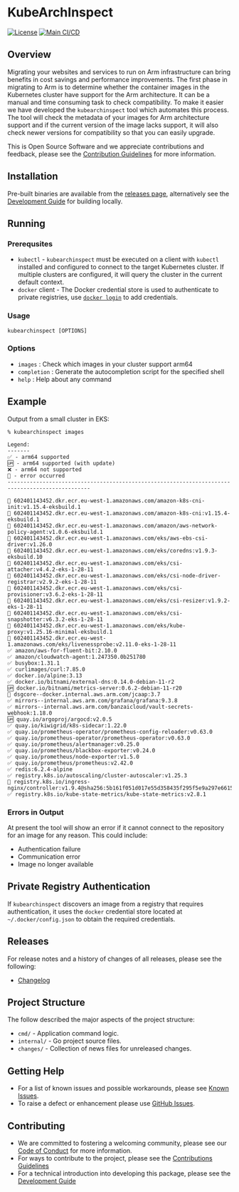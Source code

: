 <!--
Copyright (C) 2024 Arm Limited or its affiliates and Contributors. All rights reserved.
SPDX-License-Identifier: Apache-2.0
-->
# KubeArchInspect

[![License](https://img.shields.io/badge/License-Apache%202.0-blue.svg)](https://opensource.org/licenses/Apache-2.0)
[![Main CI/CD](https://github.com/ArmDeveloperEcosystem/kubearchinspect/actions/workflows/main.yml/badge.svg)](https://github.com/ArmDeveloperEcosystem/kubearchinspect/actions/workflows/main.yml)

## Overview

Migrating your websites and services to run on Arm infrastructure can bring benefits in cost savings and performance improvements. The first phase in migrating to Arm is to determine whether the container images in the Kubernetes cluster have support for the Arm architecture. It can be a manual and time consuming task to check compatibility. To make it easier we have developed the `kubearchinspect` tool which automates this process. The tool will check the metadata of your images for Arm architecture support and if the current version of the image lacks support, it will also check newer versions for compatibility so that you can easily upgrade.

This is Open Source Software and we appreciate contributions and feedback, please see the [Contribution Guidelines](CONTRIBUTING.md) for more information.

## Installation

Pre-built binaries are available from the [releases page](https://github.com/ArmDeveloperEcosystem/kubearchinspect/releases), alternatively see the [Development Guide](DEVELOPMENT.md) for building locally.

## Running

### Prerequsites

* `kubectl` - `kubearchinspect` must be executed on a client with `kubectl` installed and configured to connect
  to the target Kubernetes cluster. If multiple clusters are configured, it will query the cluster in the current
  default context.
* `docker` client - The Docker credential store is used to authenticate to private registries, use [`docker login`](https://docs.docker.com/reference/cli/docker/login/) to add credentials.

### Usage

```console
kubearchinspect [OPTIONS]
```

### Options

* `images` : Check which images in your cluster support arm64
* `completion` : Generate the autocompletion script for the specified shell
* `help` : Help about any command

## Example

Output from a small cluster in EKS:

```console
% kubearchinspect images

Legend:
-------
✅ - arm64 supported
🆙 - arm64 supported (with update)
❌ - arm64 not supported
🚫 - error occurred
------------------------------------------------------------------------------------------------

🚫 602401143452.dkr.ecr.eu-west-1.amazonaws.com/amazon-k8s-cni-init:v1.15.4-eksbuild.1
🚫 602401143452.dkr.ecr.eu-west-1.amazonaws.com/amazon-k8s-cni:v1.15.4-eksbuild.1
🚫 602401143452.dkr.ecr.eu-west-1.amazonaws.com/amazon/aws-network-policy-agent:v1.0.6-eksbuild.1
🚫 602401143452.dkr.ecr.eu-west-1.amazonaws.com/eks/aws-ebs-csi-driver:v1.26.0
🚫 602401143452.dkr.ecr.eu-west-1.amazonaws.com/eks/coredns:v1.9.3-eksbuild.10
🚫 602401143452.dkr.ecr.eu-west-1.amazonaws.com/eks/csi-attacher:v4.4.2-eks-1-28-11
🚫 602401143452.dkr.ecr.eu-west-1.amazonaws.com/eks/csi-node-driver-registrar:v2.9.2-eks-1-28-11
🚫 602401143452.dkr.ecr.eu-west-1.amazonaws.com/eks/csi-provisioner:v3.6.2-eks-1-28-11
🚫 602401143452.dkr.ecr.eu-west-1.amazonaws.com/eks/csi-resizer:v1.9.2-eks-1-28-11
🚫 602401143452.dkr.ecr.eu-west-1.amazonaws.com/eks/csi-snapshotter:v6.3.2-eks-1-28-11
🚫 602401143452.dkr.ecr.eu-west-1.amazonaws.com/eks/kube-proxy:v1.25.16-minimal-eksbuild.1
🚫 602401143452.dkr.ecr.eu-west-1.amazonaws.com/eks/livenessprobe:v2.11.0-eks-1-28-11
✅ amazon/aws-for-fluent-bit:2.10.0
✅ amazon/cloudwatch-agent:1.247350.0b251780
✅ busybox:1.31.1
✅ curlimages/curl:7.85.0
✅ docker.io/alpine:3.13
✅ docker.io/bitnami/external-dns:0.14.0-debian-11-r2
🆙 docker.io/bitnami/metrics-server:0.6.2-debian-11-r20
🚫 dsgcore--docker.internal.aws.arm.com/jcaap:3.7
✅ mirrors--internal.aws.arm.com/grafana/grafana:9.3.8
✅ mirrors--internal.aws.arm.com/banzaicloud/vault-secrets-webhook:1.18.0
🆙 quay.io/argoproj/argocd:v2.0.5
✅ quay.io/kiwigrid/k8s-sidecar:1.22.0
✅ quay.io/prometheus-operator/prometheus-config-reloader:v0.63.0
✅ quay.io/prometheus-operator/prometheus-operator:v0.63.0
✅ quay.io/prometheus/alertmanager:v0.25.0
✅ quay.io/prometheus/blackbox-exporter:v0.24.0
✅ quay.io/prometheus/node-exporter:v1.5.0
✅ quay.io/prometheus/prometheus:v2.42.0
✅ redis:6.2.4-alpine
✅ registry.k8s.io/autoscaling/cluster-autoscaler:v1.25.3
🚫 registry.k8s.io/ingress-nginx/controller:v1.9.4@sha256:5b161f051d017e55d358435f295f5e9a297e66158f136321d9b04520ec6c48a3
✅ registry.k8s.io/kube-state-metrics/kube-state-metrics:v2.8.1
```

### Errors in Output

At present the tool will show an error if it cannot connect to the repository for an image for any reason.
This could include:
* Authentication failure
* Communication error
* Image no longer available

## Private Registry Authentication

If `kubearchinspect` discovers an image from a registry that requires authentication, it uses the `docker` credential
store located at `~/.docker/config.json` to obtain the required credentials.

## Releases

For release notes and a history of changes of all releases, please see the following:

- [Changelog](CHANGELOG.md)

## Project Structure

The follow described the major aspects of the project structure:

* `cmd/` - Application command logic.
* `internal/` - Go project source files.
* `changes/` - Collection of news files for unreleased changes.

## Getting Help

* For a list of known issues and possible workarounds, please see [Known Issues](KNOWN_ISSUES.md).
* To raise a defect or enhancement please use [GitHub Issues](https://github.com/ArmDeveloperEcosystem/kubearchinspect/issues).

## Contributing

* We are committed to fostering a welcoming community, please see our
  [Code of Conduct](CODE_OF_CONDUCT.md) for more information.
* For ways to contribute to the project, please see the [Contributions Guidelines](CONTRIBUTING.md)
* For a technical introduction into developing this package, please see the [Development Guide](DEVELOPMENT.md)
